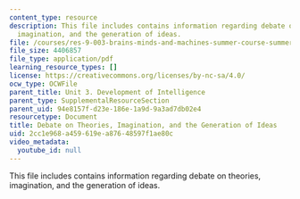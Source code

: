 ```yaml
---
content_type: resource
description: This file includes contains information regarding debate on theories,
  imagination, and the generation of ideas.
file: /courses/res-9-003-brains-minds-and-machines-summer-course-summer-2015/2cc1e968a459619ea87648597f1ae80c_MITRES_9_003SUM15_debate3.pdf
file_size: 4406857
file_type: application/pdf
learning_resource_types: []
license: https://creativecommons.org/licenses/by-nc-sa/4.0/
ocw_type: OCWFile
parent_title: Unit 3. Development of Intelligence
parent_type: SupplementalResourceSection
parent_uid: 94e8157f-d23e-186e-1a9d-9a3ad7db02e4
resourcetype: Document
title: Debate on Theories, Imagination, and the Generation of Ideas
uid: 2cc1e968-a459-619e-a876-48597f1ae80c
video_metadata:
  youtube_id: null
---
```

This file includes contains information regarding debate on theories, imagination, and the generation of ideas.